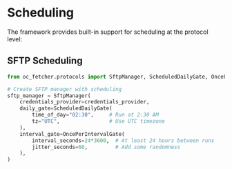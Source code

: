 # Scheduling

The framework provides built-in support for scheduling at the protocol level:

## SFTP Scheduling

```python
from oc_fetcher.protocols import SftpManager, ScheduledDailyGate, OncePerIntervalGate

# Create SFTP manager with scheduling
sftp_manager = SftpManager(
    credentials_provider=credentials_provider,
    daily_gate=ScheduledDailyGate(
        time_of_day="02:30",     # Run at 2:30 AM
        tz="UTC",                # Use UTC timezone
    ),
    interval_gate=OncePerIntervalGate(
        interval_seconds=24*3600,  # At least 24 hours between runs
        jitter_seconds=60,         # Add some randomness
    ),
)
```
